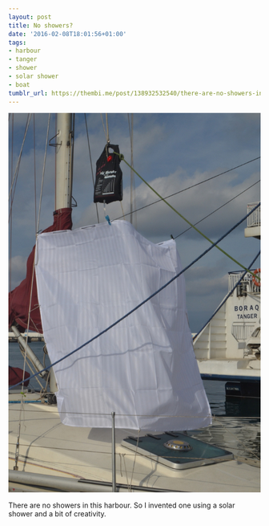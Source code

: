 ```yaml
---
layout: post
title: No showers?
date: '2016-02-08T18:01:56+01:00'
tags:
- harbour
- tanger
- shower
- solar shower
- boat
tumblr_url: https://thembi.me/post/138932532540/there-are-no-showers-in-this-harbour-so-i
---
```

 ![](/files/tumblr_o24xd4kEcJ1tq106bo1_1280.jpg)  

There are no showers in this harbour. So I invented one using a solar shower and a bit of creativity.

